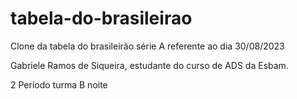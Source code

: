 # tabela-do-brasileirao
 Clone da tabela do brasileirão série A referente ao dia 30/08/2023
 
 Gabriele Ramos de Siqueira, estudante do curso de ADS da Esbam.
 
 2 Período turma B noite
